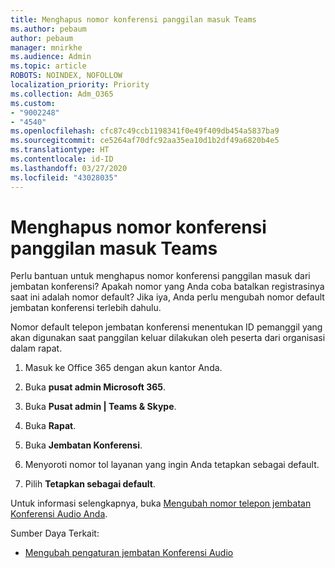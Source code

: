 ```yaml
---
title: Menghapus nomor konferensi panggilan masuk Teams
ms.author: pebaum
author: pebaum
manager: mnirkhe
ms.audience: Admin
ms.topic: article
ROBOTS: NOINDEX, NOFOLLOW
localization_priority: Priority
ms.collection: Adm_O365
ms.custom:
- "9002248"
- "4540"
ms.openlocfilehash: cfc87c49ccb1198341f0e49f409db454a5837ba9
ms.sourcegitcommit: ce5264af70dfc92aa35ea10d1b2df49a6820b4e5
ms.translationtype: HT
ms.contentlocale: id-ID
ms.lasthandoff: 03/27/2020
ms.locfileid: "43028035"
---
```

# <a name="remove-teams-dial-in-conferencing-number"></a>Menghapus nomor konferensi panggilan masuk Teams

Perlu bantuan untuk menghapus nomor konferensi panggilan masuk dari jembatan konferensi? Apakah nomor yang Anda coba batalkan registrasinya saat ini adalah nomor default? Jika iya, Anda perlu mengubah nomor default jembatan konferensi terlebih dahulu.

Nomor default telepon jembatan konferensi menentukan ID pemanggil yang akan digunakan saat panggilan keluar dilakukan oleh peserta dari organisasi dalam rapat.

1. Masuk ke Office 365 dengan akun kantor Anda.

2. Buka **pusat admin Microsoft 365**.

3. Buka **Pusat admin | Teams & Skype**.

4. Buka **Rapat**.

5. Buka **Jembatan Konferensi**.

6. Menyoroti nomor tol layanan yang ingin Anda tetapkan sebagai default.

7. Pilih **Tetapkan sebagai default**.

Untuk informasi selengkapnya, buka [Mengubah nomor telepon jembatan Konferensi Audio Anda](https://docs.microsoft.com/microsoftteams/change-the-phone-numbers-on-your-audio-conferencing-bridge).

Sumber Daya Terkait:

- [Mengubah pengaturan jembatan Konferensi Audio](https://docs.microsoft.com/microsoftteams/change-the-settings-for-an-audio-conferencing-bridge)
